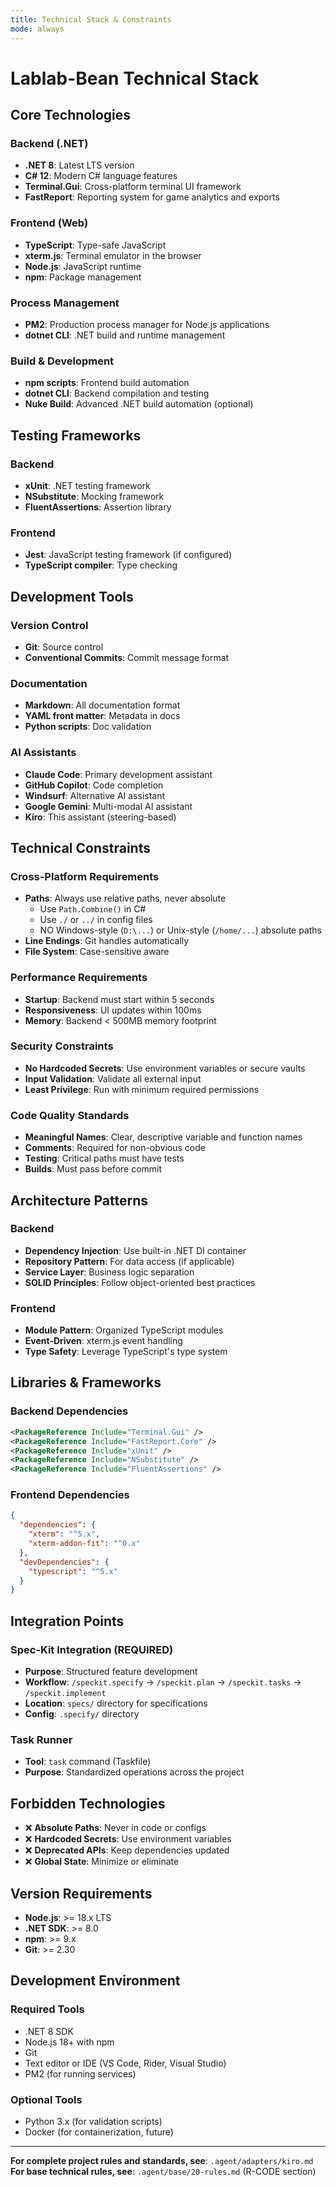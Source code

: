 ```yaml
---
title: Technical Stack & Constraints
mode: always
---
```


# Lablab-Bean Technical Stack

## Core Technologies

### Backend (.NET)

- **.NET 8**: Latest LTS version
- **C# 12**: Modern C# language features
- **Terminal.Gui**: Cross-platform terminal UI framework
- **FastReport**: Reporting system for game analytics and exports

### Frontend (Web)

- **TypeScript**: Type-safe JavaScript
- **xterm.js**: Terminal emulator in the browser
- **Node.js**: JavaScript runtime
- **npm**: Package management

### Process Management

- **PM2**: Production process manager for Node.js applications
- **dotnet CLI**: .NET build and runtime management

### Build & Development

- **npm scripts**: Frontend build automation
- **dotnet CLI**: Backend compilation and testing
- **Nuke Build**: Advanced .NET build automation (optional)

## Testing Frameworks

### Backend

- **xUnit**: .NET testing framework
- **NSubstitute**: Mocking framework
- **FluentAssertions**: Assertion library

### Frontend

- **Jest**: JavaScript testing framework (if configured)
- **TypeScript compiler**: Type checking

## Development Tools

### Version Control

- **Git**: Source control
- **Conventional Commits**: Commit message format

### Documentation

- **Markdown**: All documentation format
- **YAML front matter**: Metadata in docs
- **Python scripts**: Doc validation

### AI Assistants

- **Claude Code**: Primary development assistant
- **GitHub Copilot**: Code completion
- **Windsurf**: Alternative AI assistant
- **Google Gemini**: Multi-modal AI assistant
- **Kiro**: This assistant (steering-based)

## Technical Constraints

### Cross-Platform Requirements

- **Paths**: Always use relative paths, never absolute
  - Use `Path.Combine()` in C#
  - Use `./` or `../` in config files
  - NO Windows-style (`D:\...`) or Unix-style (`/home/...`) absolute paths
- **Line Endings**: Git handles automatically
- **File System**: Case-sensitive aware

### Performance Requirements

- **Startup**: Backend must start within 5 seconds
- **Responsiveness**: UI updates within 100ms
- **Memory**: Backend < 500MB memory footprint

### Security Constraints

- **No Hardcoded Secrets**: Use environment variables or secure vaults
- **Input Validation**: Validate all external input
- **Least Privilege**: Run with minimum required permissions

### Code Quality Standards

- **Meaningful Names**: Clear, descriptive variable and function names
- **Comments**: Required for non-obvious code
- **Testing**: Critical paths must have tests
- **Builds**: Must pass before commit

## Architecture Patterns

### Backend

- **Dependency Injection**: Use built-in .NET DI container
- **Repository Pattern**: For data access (if applicable)
- **Service Layer**: Business logic separation
- **SOLID Principles**: Follow object-oriented best practices

### Frontend

- **Module Pattern**: Organized TypeScript modules
- **Event-Driven**: xterm.js event handling
- **Type Safety**: Leverage TypeScript's type system

## Libraries & Frameworks

### Backend Dependencies

```xml
<PackageReference Include="Terminal.Gui" />
<PackageReference Include="FastReport.Core" />
<PackageReference Include="xUnit" />
<PackageReference Include="NSubstitute" />
<PackageReference Include="FluentAssertions" />
```

### Frontend Dependencies

```json
{
  "dependencies": {
    "xterm": "^5.x",
    "xterm-addon-fit": "^0.x"
  },
  "devDependencies": {
    "typescript": "^5.x"
  }
}
```

## Integration Points

### Spec-Kit Integration (REQUIRED)

- **Purpose**: Structured feature development
- **Workflow**: `/speckit.specify` → `/speckit.plan` → `/speckit.tasks` → `/speckit.implement`
- **Location**: `specs/` directory for specifications
- **Config**: `.specify/` directory

### Task Runner

- **Tool**: `task` command (Taskfile)
- **Purpose**: Standardized operations across the project

## Forbidden Technologies

- ❌ **Absolute Paths**: Never in code or configs
- ❌ **Hardcoded Secrets**: Use environment variables
- ❌ **Deprecated APIs**: Keep dependencies updated
- ❌ **Global State**: Minimize or eliminate

## Version Requirements

- **Node.js**: >= 18.x LTS
- **.NET SDK**: >= 8.0
- **npm**: >= 9.x
- **Git**: >= 2.30

## Development Environment

### Required Tools

- .NET 8 SDK
- Node.js 18+ with npm
- Git
- Text editor or IDE (VS Code, Rider, Visual Studio)
- PM2 (for running services)

### Optional Tools

- Python 3.x (for validation scripts)
- Docker (for containerization, future)

---

**For complete project rules and standards, see**: `.agent/adapters/kiro.md`
**For base technical rules, see**: `.agent/base/20-rules.md` (R-CODE section)
